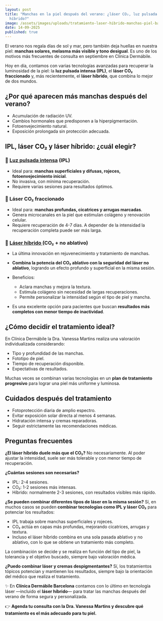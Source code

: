 ```yaml
---
layout: post
title: "Manchas en la piel después del verano: ¿láser CO₂, luz pulsada o láser
  híbrido?"
image: /assets/images/uploads/tratamiento-laser-hibrido-manchas-piel-barcelona-derma-bile.jpg-.png
date: 14-09-2025
published: true
---
```

El verano nos regala días de sol y mar, pero también deja huellas en nuestra piel: **manchas solares, melasma más visible y tono desigual**. Es uno de los motivos más frecuentes de consulta en septiembre en Clínica Dermábile.

Hoy en día, contamos con varias tecnologías avanzadas para recuperar la luminosidad de la piel: la **luz pulsada intensa (IPL)**, el **láser CO₂ fraccionado** y, más recientemente, el **láser híbrido**, que combina lo mejor de dos mundos.

## ¿Por qué aparecen más manchas después del verano?

* Acumulación de radiación UV.
* Cambios hormonales que predisponen a la hiperpigmentación.
* Fotoenvejecimiento natural.
* Exposición prolongada sin protección adecuada.

## IPL, láser CO₂ y láser híbrido: ¿cuál elegir?

### 🔹 [Luz pulsada intensa](https://www.dermabile.es/tratamientos/luz-intensa-pulsada-ipl-m22-stellar/) (IPL)

* Ideal para: **manchas superficiales y difusas, rojeces, fotoenvejecimiento inicial**.
* No invasiva, con mínima recuperación.
* Requiere varias sesiones para resultados óptimos.

### 🔹 Láser CO₂ fraccionado

* Ideal para: **manchas profundas, cicatrices y arrugas marcadas**.
* Genera microcanales en la piel que estimulan colágeno y renovación celular.
* Requiere recuperación de 4-7 días. A depender de la intensidad la recuperación completa puede ser más larga. 

### 🔹 [Láser híbrido ](https://www.dermabile.es/tratamientos/rejuvenecimiento-facial-youlaser-prime/)(CO₂ + no ablativo)

* La última innovación en rejuvenecimiento y tratamiento de manchas.
* **Combina la potencia del CO₂ ablativo con la seguridad del láser no ablativo**, logrando un efecto profundo y superficial en la misma sesión.
* Beneficios:

  * Aclara manchas y mejora la textura.
  * Estimula colágeno sin necesidad de largas recuperaciones.
  * Permite personalizar la intensidad según el tipo de piel y mancha.
* Es una excelente opción para pacientes que buscan **resultados más completos con menor tiempo de inactividad**.

## ¿Cómo decidir el tratamiento ideal?

En Clínica Dermábile la Dra. Vanessa Martins realiza una valoración individualizada considerando:

* Tipo y profundidad de las manchas.
* Fototipo de piel.
* Tiempo de recuperación disponible.
* Expectativas de resultados.

Muchas veces se combinan varias tecnologías en un **plan de tratamiento progresivo** para lograr una piel más uniforme y luminosa.

## Cuidados después del tratamiento

* Fotoprotección diaria de amplio espectro.
* Evitar exposición solar directa al menos 4 semanas.
* Hidratación intensa y cremas reparadoras.
* Seguir estrictamente las recomendaciones médicas.

## Preguntas frecuentes

**¿El láser híbrido duele más que el CO₂?**
No necesariamente. Al poder ajustar la intensidad, suele ser más tolerable y con menor tiempo de recuperación.

**¿Cuántas sesiones son necesarias?**

* IPL: 2-4 sesiones.
* CO₂: 1-2 sesiones más intensas.
* Híbrido: normalmente 2-3 sesiones, con resultados visibles más rápido.

**¿Se pueden combinar diferentes tipos de láser en la misma sesión?**
Sí, en muchos casos se pueden **combinar tecnologías como IPL y láser CO₂** para potenciar los resultados:

* IPL trabaja sobre manchas superficiales y rojeces.
* CO₂ actúa en capas más profundas, mejorando cicatrices, arrugas y textura.
* Incluso el láser híbrido combina en una sola pasada ablativo y no ablativo, con lo que se obtiene un tratamiento más completo.

La combinación se decide y se realiza en función del tipo de piel, la tolerancia y el objetivo buscado, siempre bajo valoración médica.

**¿Puedo combinar láser y cremas despigmentantes?**
Sí, los tratamientos tópicos potencian y mantienen los resultados, siempre bajo la orientación del médico que realiza el tratamiento. 

✨ En **Clínica Dermábile Barcelona** contamos con lo último en tecnología láser —incluido el **láser híbrido**— para tratar las manchas después del verano de forma segura y personalizada.

👉 **Agenda tu consulta con la Dra. Vanessa Martins y descubre qué tratamiento es el más adecuado para tu piel.**
